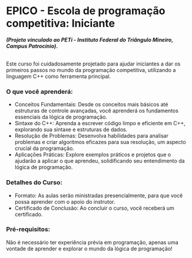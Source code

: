 # EPICO - Escola de programação competitiva: Iniciante

<strong>
  <em>(Projeto vinculado ao PETi - Instituto Federal do Triângulo Mineiro, Campus Patrocínio).</em>
</strong> <br/><br/>


<p>
  Este curso foi cuidadosamente projetado para ajudar iniciantes a dar os primeiros passos no mundo da programação competitiva, utilizando a linguagem C++ como ferramenta principal.
</p>

### O que você aprenderá:

  <ul>
    <li>Conceitos Fundamentais: Desde os conceitos mais básicos até estruturas de controle avançadas, você aprenderá os fundamentos essenciais da lógica de programação.</li>
    <li>Sintaxe do C++: Aprenda a escrever código limpo e eficiente em C++, explorando sua sintaxe e estruturas de dados.</li>
    <li>Resolução de Problemas: Desenvolva habilidades para analisar problemas e criar algoritmos eficazes para sua resolução, um aspecto crucial da programação.</li>
    <li>Aplicações Práticas: Explore exemplos práticos e projetos que o ajudarão a aplicar o que aprendeu, solidificando seu entendimento da lógica de programação.</li>
  </ul>
  
  


### Detalhes do Curso:

<ul>
  <li>Formato: As aulas serão ministradas presencialmente, para que você possa aprender com o apoio do instrutor.</li>
  <li>Certificado de Conclusão: Ao concluir o curso, você receberá um certificado.</li>
</ul>

### Pré-requisitos:

<p>Não é necessário ter experiência prévia em programação, apenas uma vontade de aprender e explorar o mundo da lógica de programação!</p>

